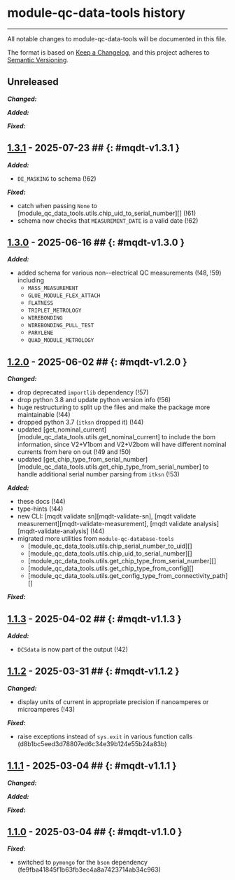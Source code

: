 # module-qc-data-tools history

---

All notable changes to module-qc-data-tools will be documented in this file.

The format is based on [Keep a Changelog](https://keepachangelog.com/en/1.0.0/),
and this project adheres to
[Semantic Versioning](https://semver.org/spec/v2.0.0.html).

## Unreleased

**_Changed:_**

**_Added:_**

**_Fixed:_**

## [1.3.1](https://gitlab.cern.ch/atlas-itk/pixel/module/module-qc-data-tools/-/tags/v1.3.1) - 2025-07-23 ## {: #mqdt-v1.3.1 }

**_Added:_**

- `DE_MASKING` to schema (!62)

**_Fixed:_**

- catch when passing `None` to
  [module_qc_data_tools.utils.chip_uid_to_serial_number][] (!61)
- schema now checks that `MEASUREMENT_DATE` is a valid date (!62)

## [1.3.0](https://gitlab.cern.ch/atlas-itk/pixel/module/module-qc-data-tools/-/tags/v1.3.0) - 2025-06-16 ## {: #mqdt-v1.3.0 }

**_Added:_**

- added schema for various non--electrical QC measurements (!48, !59) including
  - `MASS_MEASUREMENT`
  - `GLUE_MODULE_FLEX_ATTACH`
  - `FLATNESS`
  - `TRIPLET_METROLOGY`
  - `WIREBONDING`
  - `WIREBONDING_PULL_TEST`
  - `PARYLENE`
  - `QUAD_MODULE_METROLOGY`

## [1.2.0](https://gitlab.cern.ch/atlas-itk/pixel/module/module-qc-data-tools/-/tags/v1.2.0) - 2025-06-02 ## {: #mqdt-v1.2.0 }

**_Changed:_**

- drop deprecated `importlib` dependency (!57)
- drop python 3.8 and update python version info (!56)
- huge restructuring to split up the files and make the package more
  maintainable (!44)
- dropped python 3.7 (`itksn` dropped it) (!44)
- updated [get_nominal_current][module_qc_data_tools.utils.get_nominal_current]
  to include the bom information, since V2+V1bom and V2+V2bom will have
  different nominal currents from here on out (!49 and !50)
- updated
  [get_chip_type_from_serial_number][module_qc_data_tools.utils.get_chip_type_from_serial_number]
  to handle additional serial number parsing from `itksn` (!53)

**_Added:_**

- these docs (!44)
- type-hints (!44)
- new CLI: [mqdt validate sn][mqdt-validate-sn], [mqdt validate
  measurement][mqdt-validate-measurement], [mqdt validate
  analysis][mqdt-validate-analysis] (!44)
- migrated more utilities from `module-qc-database-tools`
  - [module_qc_data_tools.utils.chip_serial_number_to_uid][]
  - [module_qc_data_tools.utils.chip_uid_to_serial_number][]
  - [module_qc_data_tools.utils.get_chip_type_from_serial_number][]
  - [module_qc_data_tools.utils.get_chip_type_from_config][]
  - [module_qc_data_tools.utils.get_config_type_from_connectivity_path][]

**_Fixed:_**

## [1.1.3](https://gitlab.cern.ch/atlas-itk/pixel/module/module-qc-data-tools/-/tags/v1.1.3) - 2025-04-02 ## {: #mqdt-v1.1.3 }

**_Added:_**

- `DCSdata` is now part of the output (!42)

## [1.1.2](https://gitlab.cern.ch/atlas-itk/pixel/module/module-qc-data-tools/-/tags/v1.1.2) - 2025-03-31 ## {: #mqdt-v1.1.2 }

**_Changed:_**

- display units of current in appropriate precision if nanoamperes or
  microamperes (!43)

**_Fixed:_**

- raise exceptions instead of `sys.exit` in various function calls
  (d8b1bc5eed3d78807ed6c34e39b124e55b24a83b)

## [1.1.1](https://gitlab.cern.ch/atlas-itk/pixel/module/module-qc-data-tools/-/tags/v1.1.1) - 2025-03-04 ## {: #mqdt-v1.1.1 }

**_Changed:_**

**_Added:_**

**_Fixed:_**

## [1.1.0](https://gitlab.cern.ch/atlas-itk/pixel/module/module-qc-data-tools/-/tags/v1.1.0) - 2025-03-04 ## {: #mqdt-v1.1.0 }

**_Fixed:_**

- switched to `pymongo` for the `bson` dependency
  (fe9fba41845f1b63fb3ec4a8a7423714ab34c963)
